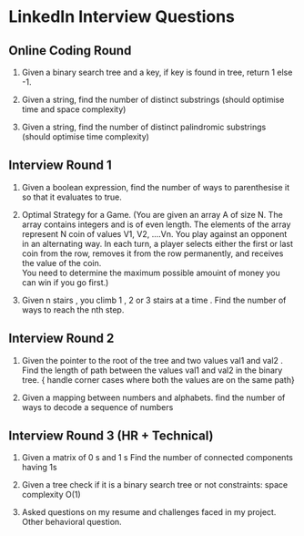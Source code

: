 

# LinkedIn Interview Questions

## Online Coding Round
1) Given a binary search tree and a key, if key is found in tree, return 1 else -1.

2) Given a string, find the number of distinct substrings (should optimise time and space complexity)

3) Given a string, find the number of distinct palindromic substrings (should optimise time complexity)



## Interview Round 1
1) Given a boolean expression, find the number of ways to parenthesise it so that it evaluates to true.

2) Optimal Strategy for a Game.
	(You are given an array A of size N. The array contains integers and is of even length. The elements of the array represent N coin of values V1, V2, ....Vn. You play against an opponent in an alternating way. In each turn, a player selects either the first or last coin from the row, removes it from the row permanently, and receives the value of the coin.	
	You need to determine the maximum possible amouint of money you can win if you go first.)

3) Given n stairs , you climb 1 , 2 or 3 stairs at a time . Find the number of ways to reach the nth step.


## Interview Round 2
1) Given the pointer to the root of the tree and two values val1 and val2 . Find the length of path between the values val1 and val2 in the binary tree. { handle corner cases where both the values are on the same path}

2) Given a mapping between numbers and alphabets. find the number of ways to decode a sequence of numbers 


## Interview Round 3 (HR + Technical)
1) Given a matrix of 0 s and 1 s Find the number of connected components having 1s 

2) Given a tree check if it is a binary search tree or not constraints: space complexity O(1)

3) Asked questions on my resume and challenges faced in my project. Other behavioral question.
